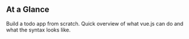 ## At a Glance

Build a todo app from scratch. Quick overview of what vue.js can do
and what the syntax looks like.